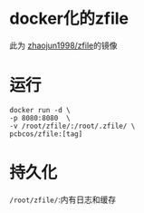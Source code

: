 # docker化的zfile  
此为 [zhaojun1998/zfile](https://github.com/zhaojun1998/zfile)的镜像  
# 运行  
``` 
docker run -d \
-p 8080:8080  \
-v /root/zfile/:/root/.zfile/ \
pcbcos/zfile:[tag]
```
# 持久化  
`/root/zfile/`:内有日志和缓存
